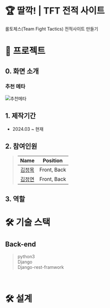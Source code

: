 # 🏆 딸깍! | TFT 전적 사이트

롤토체스(Team Fight Tactics) 전적사이트 만들기
<br />

# 📃 프로젝트
## 0. 화면 소개
### 추천 메타
![추천메타](https://github.com/user-attachments/assets/42c0daf6-02ae-495b-986a-e659358b0355)


## 1. 제작기간

- 2024.03 ~ 현재

## 2. 참여인원

> |                   Name                    |  Position   |
> | :---------------------------------------: | :---------: |
> |    [김정목](https://github.com/siggu)     | Front, Back |
> | [김정연](https://github.com/blueconecell) | Front, Back |

## 3. 역할

# 🛠️ 기술 스택

## Back-end

> python3  
> Django  
> Django-rest-framwork

<br />

# 🛠️ 설계

